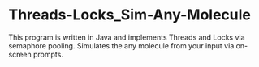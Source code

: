 Threads-Locks_Sim-Any-Molecule
==============================

This program is written in Java and implements Threads and Locks via semaphore pooling. Simulates the any molecule from your input via on-screen prompts.
